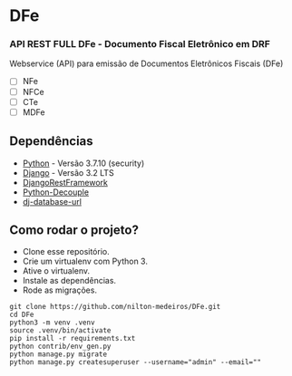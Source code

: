 # DFe

### API REST FULL DFe - Documento Fiscal Eletrônico em DRF

Webservice (API) para emissão de Documentos Eletrônicos Fiscais (DFe)
- [ ] NFe
- [ ] NFCe
- [ ] CTe
- [ ] MDFe

## Dependências

- [Python](https://www.python.org/downloads/ "Python Download") - Versão 3.7.10 (security)
- [Django](https://www.djangoproject.com/download/ "Django Download") - Versão 3.2 LTS
- [DjangoRestFramework](https://www.django-rest-framework.org/ "Django REST Framework")
- [Python-Decouple](https://pypi.org/project/python-decouple/ "Python-decouple")
- [dj-database-url](https://pypi.org/project/dj-database-url/ "Use Database URLs in your Django Application")


## Como rodar o projeto?

* Clone esse repositório.
* Crie um virtualenv com Python 3.
* Ative o virtualenv.
* Instale as dependências.
* Rode as migrações.

```
git clone https://github.com/nilton-medeiros/DFe.git
cd DFe
python3 -m venv .venv
source .venv/bin/activate
pip install -r requirements.txt
python contrib/env_gen.py
python manage.py migrate
python manage.py createsuperuser --username="admin" --email=""
```
